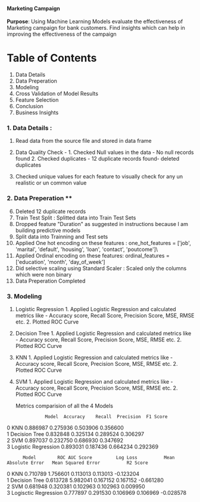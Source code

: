 #### Marketing Campaign
**Purpose**: Using Machine Learning Models evaluate the effectiveness of Marketing campaign for bank customers.
Find insights which can help in improving the effectiveness of the campaign

# Table of Contents
   1. Data Details
   2. Data Preperation
   3. Modeling
   5. Cross Validation of Model Results
   6. Feature Selection
   7. Conclusion
   8. Business Insights

### 1. Data Details :
1. Read data from the source file and stored in data frame
2. Data Quality Check -
        1. Checked Null values in the data - No null records found
        2. Checked duplicates - 12 duplicate records found- deleted duplicates
        
3. Checked unique values for each feature to visually check for any un realistic or un common value
  
 ### 2. Data Preperation ** 
6. Deleted 12 duplicate records
7. Train Test Split : Splitted data into Train Test Sets
8. Dropped feature "Duration" as suggested in instructions because I am building predictive models
9. Split data into Trainning and Test sets
10. Applied One hot encoding on these features :  one_hot_features = ['job',  'marital', 'default', 'housing', 'loan', 'contact', 'poutcome']\
11. Applied Ordinal encoding on these features:   ordinal_features = ['education', 'month', 'day_of_week']
12. Did selective scaling using Standard Scaler : Scaled only the columns which were non binary
13. Data Preperation Completed

### 3. Modeling
1. Logistic Regression
       1. Applied Logistic Regression and calculated metrics like - Accuracy score, Recall Score, Precision Score, MSE, RMSE etc.
       2. Plotted ROC Curve
2. Decision Tree
       1. Applied Logistic Regression and calculated metrics like - Accuracy score, Recall Score, Precision Score, MSE, RMSE etc.
       2. Plotted ROC Curve
3. KNN
       1. Applied Logistic Regression and calculated metrics like - Accuracy score, Recall Score, Precision Score, MSE, RMSE etc.
       2. Plotted ROC Curve
4. SVM
       1. Applied Logistic Regression and calculated metrics like - Accuracy score, Recall Score, Precision Score, MSE, RMSE etc.
       2. Plotted ROC Curve

   Metrics  comparision of all the 4 Models

                  Model  Accuracy    Recall  Precision  F1 Score  
0                  KNN  0.886987  0.275936   0.503906  0.356600   
1        Decision Tree  0.832848  0.325134   0.289524  0.306297   
2                  SVM  0.897037  0.232750   0.686930  0.347692   
3  Logistic Regression  0.893031  0.187436   0.664234  0.292369   

          Model        ROC AUC Score         Log Loss          Mean Absolute Error   Mean Squared Error          R2 Score  
0           KNN        0.710789              1.756601             0.113013            0.113013                  -0.123204  
1 Decision Tree        0.613728              5.982041             0.167152            0.167152                  -0.661280  
2           SVM        0.681948              0.320381             0.102963            0.102963                   0.009950  
3 Logisctic Regression 0.777897              0.291530             0.106969            0.106969                  -0.028578  
   
